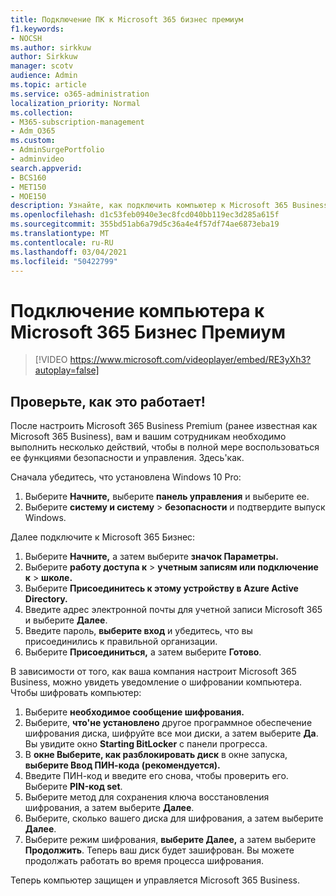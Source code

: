 ```yaml
---
title: Подключение ПК к Microsoft 365 бизнес премиум
f1.keywords:
- NOCSH
ms.author: sirkkuw
author: Sirkkuw
manager: scotv
audience: Admin
ms.topic: article
ms.service: o365-administration
localization_priority: Normal
ms.collection:
- M365-subscription-management
- Adm_O365
ms.custom:
- AdminSurgePortfolio
- adminvideo
search.appverid:
- BCS160
- MET150
- MOE150
description: Узнайте, как подключить компьютер к Microsoft 365 Business.
ms.openlocfilehash: d1c53feb0940e3ec8fcd040bb119ec3d285a615f
ms.sourcegitcommit: 355bd51ab6a79d5c36a4e4f57df74ae6873eba19
ms.translationtype: MT
ms.contentlocale: ru-RU
ms.lasthandoff: 03/04/2021
ms.locfileid: "50422799"
---
```

# <a name="connect-your-pc-to-microsoft-365-business-premium"></a>Подключение компьютера к Microsoft 365 Бизнес Премиум

> [!VIDEO https://www.microsoft.com/videoplayer/embed/RE3yXh3?autoplay=false]

## <a name="try-it"></a>Проверьте, как это работает!
После настроить Microsoft 365 Business Premium (ранее известная как Microsoft 365 Business), вам и вашим сотрудникам необходимо выполнить несколько действий, чтобы в полной мере воспользоваться ее функциями безопасности и управления. Здесь&#39;как.

Сначала убедитесь, что установлена Windows 10 Pro:

1. Выберите  **Начните,** выберите  **панель управления** и выберите ее.
2. Выберите **систему и систему**   >   **безопасности** и подтвердите выпуск Windows.

Далее подключите к Microsoft 365 Бизнес:

1. Выберите **Начните,** а затем выберите **значок Параметры.**
2. Выберите **работу доступа к**  >   **учетным записям или подключение к**   >   **школе.**
3. Выберите **Присоединитесь к этому устройству в Azure Active Directory.**
4. Введите адрес электронной почты для учетной записи Microsoft 365 и выберите  **Далее**.
5. Введите пароль,  **выберите вход** и убедитесь, что вы присоединились к правильной организации.
6. Выберите  **Присоединиться,** а затем выберите  **Готово**.

В зависимости от того, как ваша компания настроит Microsoft 365 Business, можно увидеть уведомление о шифровании компьютера. Чтобы шифровать компьютер:

1. Выберите **необходимое сообщение шифрования.**
2. Выберите,  **что&#39;не установлено** другое программное обеспечение шифрования диска, шифруйте все мои диски, а затем выберите  **Да**. Вы увидите окно  **Starting BitLocker**  с панели прогресса.
3. В **окне Выберите, как разблокировать диск** в окне запуска, **выберите Ввод ПИН-кода (рекомендуется).**
4. Введите ПИН-код и введите его снова, чтобы проверить его. Выберите  **PIN-код set**.
5. Выберите метод для сохранения ключа восстановления шифрования, а затем выберите  **Далее**.
6. Выберите, сколько вашего диска для шифрования, а затем выберите  **Далее**.
7. Выберите режим шифрования,  **выберите Далее,** а затем выберите  **Продолжить**. Теперь ваш диск будет зашифрован. Вы можете продолжать работать во время процесса шифрования.

Теперь компьютер защищен и управляется Microsoft 365 Business.